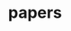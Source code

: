 ---
layout: page
title: papers
nav: true
nav_order: 2
dropdown: true
children:
  - title: publications
    permalink: /publications/
  - title: divider
  - title: seminar papers
    permalink: /seminar-papers/
---